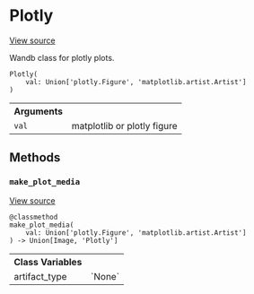 # Plotly

<!-- Insert buttons and diff -->




<a target="_blank" href="https://charlesfrye.gitbook.io/docs-box/ref/sdk/data_types.py">View source</a>



Wandb class for plotly plots.

<pre><code>Plotly(
    val: Union['plotly.Figure', 'matplotlib.artist.Artist']
)</code></pre>



<!-- Placeholder for "Used in" -->


<!-- Tabular view -->
<table>
<tr><th>Arguments</th></tr>

<tr>
<td>
<code>val</code>
</td>
<td>
matplotlib or plotly figure
</td>
</tr>
</table>



## Methods

<h3 id="make_plot_media"><code>make_plot_media</code></h3>

<a target="_blank" href="https://charlesfrye.gitbook.io/docs-box/ref/sdk/data_types.py">View source</a>

<pre><code>@classmethod</code>
<code>make_plot_media(
    val: Union['plotly.Figure', 'matplotlib.artist.Artist']
) -> Union[Image, 'Plotly']</code></pre>








<!-- Tabular view -->
<table>
<tr><th>Class Variables</th></tr>

<tr>
<td>
artifact_type<a id="artifact_type"></a>
</td>
<td>
`None`
</td>
</tr>
</table>

